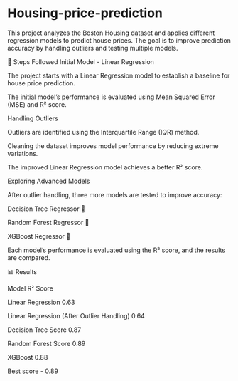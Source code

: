 ﻿# Housing-price-prediction
This project analyzes the Boston Housing dataset and applies different regression models to predict house prices. The goal is to improve prediction accuracy by handling outliers and testing multiple models.

📌 Steps Followed
Initial Model - Linear Regression

The project starts with a Linear Regression model to establish a baseline for house price prediction.

The initial model’s performance is evaluated using Mean Squared Error (MSE) and R² score.

Handling Outliers

Outliers are identified using the Interquartile Range (IQR) method.

Cleaning the dataset improves model performance by reducing extreme variations.

The improved Linear Regression model achieves a better R² score.

Exploring Advanced Models

After outlier handling, three more models are tested to improve accuracy:

Decision Tree Regressor 🌳

Random Forest Regressor 🌲

XGBoost Regressor 🚀

Each model’s performance is evaluated using the R² score, and the results are compared.

📊 Results

  Model	              R² Score
  
Linear Regression	     0.63

Linear Regression
(After Outlier
Handling)              0.64

Decision Tree	Score    0.87

Random Forest	Score    0.89

XGBoost                0.88	

Best score - 0.89

